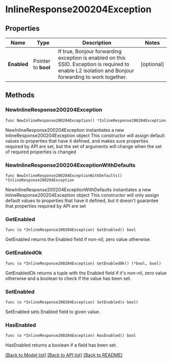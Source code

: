 # InlineResponse200204Exception

## Properties

Name | Type | Description | Notes
------------ | ------------- | ------------- | -------------
**Enabled** | Pointer to **bool** | If true, Bonjour forwarding exception is enabled on this SSID. Exception is required to enable L2 isolation and Bonjour forwarding to work together. | [optional] 

## Methods

### NewInlineResponse200204Exception

`func NewInlineResponse200204Exception() *InlineResponse200204Exception`

NewInlineResponse200204Exception instantiates a new InlineResponse200204Exception object
This constructor will assign default values to properties that have it defined,
and makes sure properties required by API are set, but the set of arguments
will change when the set of required properties is changed

### NewInlineResponse200204ExceptionWithDefaults

`func NewInlineResponse200204ExceptionWithDefaults() *InlineResponse200204Exception`

NewInlineResponse200204ExceptionWithDefaults instantiates a new InlineResponse200204Exception object
This constructor will only assign default values to properties that have it defined,
but it doesn't guarantee that properties required by API are set

### GetEnabled

`func (o *InlineResponse200204Exception) GetEnabled() bool`

GetEnabled returns the Enabled field if non-nil, zero value otherwise.

### GetEnabledOk

`func (o *InlineResponse200204Exception) GetEnabledOk() (*bool, bool)`

GetEnabledOk returns a tuple with the Enabled field if it's non-nil, zero value otherwise
and a boolean to check if the value has been set.

### SetEnabled

`func (o *InlineResponse200204Exception) SetEnabled(v bool)`

SetEnabled sets Enabled field to given value.

### HasEnabled

`func (o *InlineResponse200204Exception) HasEnabled() bool`

HasEnabled returns a boolean if a field has been set.


[[Back to Model list]](../README.md#documentation-for-models) [[Back to API list]](../README.md#documentation-for-api-endpoints) [[Back to README]](../README.md)


